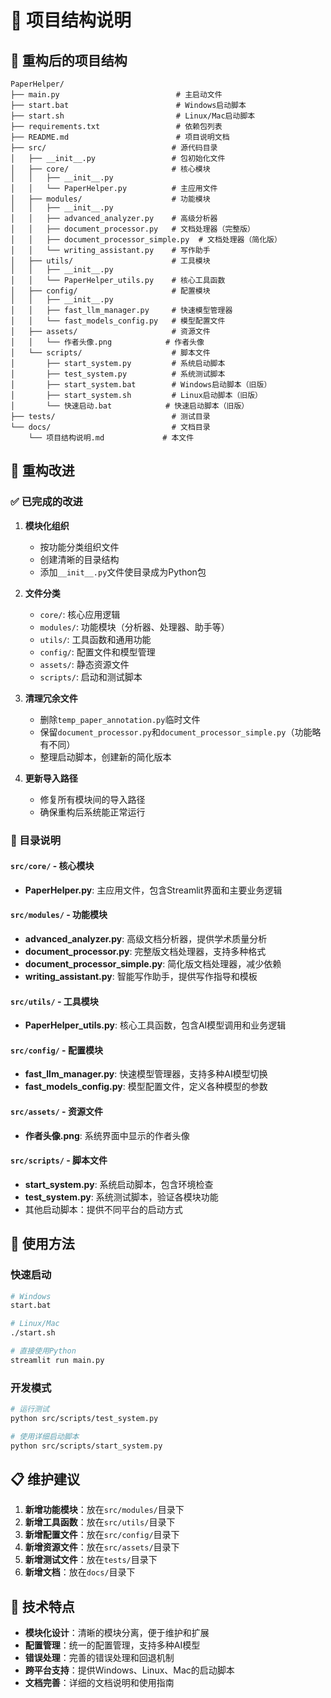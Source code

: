 # 📁 项目结构说明

## 🎯 重构后的项目结构

```
PaperHelper/
├── main.py                          # 主启动文件
├── start.bat                        # Windows启动脚本
├── start.sh                         # Linux/Mac启动脚本
├── requirements.txt                 # 依赖包列表
├── README.md                        # 项目说明文档
├── src/                            # 源代码目录
│   ├── __init__.py                 # 包初始化文件
│   ├── core/                       # 核心模块
│   │   ├── __init__.py
│   │   └── PaperHelper.py          # 主应用文件
│   ├── modules/                    # 功能模块
│   │   ├── __init__.py
│   │   ├── advanced_analyzer.py    # 高级分析器
│   │   ├── document_processor.py   # 文档处理器（完整版）
│   │   ├── document_processor_simple.py  # 文档处理器（简化版）
│   │   └── writing_assistant.py    # 写作助手
│   ├── utils/                      # 工具模块
│   │   ├── __init__.py
│   │   └── PaperHelper_utils.py    # 核心工具函数
│   ├── config/                     # 配置模块
│   │   ├── __init__.py
│   │   ├── fast_llm_manager.py     # 快速模型管理器
│   │   └── fast_models_config.py   # 模型配置文件
│   ├── assets/                     # 资源文件
│   │   └── 作者头像.png            # 作者头像
│   └── scripts/                    # 脚本文件
│       ├── start_system.py         # 系统启动脚本
│       ├── test_system.py          # 系统测试脚本
│       ├── start_system.bat        # Windows启动脚本（旧版）
│       ├── start_system.sh         # Linux启动脚本（旧版）
│       └── 快速启动.bat            # 快速启动脚本（旧版）
├── tests/                          # 测试目录
└── docs/                           # 文档目录
    └── 项目结构说明.md             # 本文件
```

## 🔄 重构改进

### ✅ 已完成的改进

1. **模块化组织**
   - 按功能分类组织文件
   - 创建清晰的目录结构
   - 添加`__init__.py`文件使目录成为Python包

2. **文件分类**
   - `core/`: 核心应用逻辑
   - `modules/`: 功能模块（分析器、处理器、助手等）
   - `utils/`: 工具函数和通用功能
   - `config/`: 配置文件和模型管理
   - `assets/`: 静态资源文件
   - `scripts/`: 启动和测试脚本

3. **清理冗余文件**
   - 删除`temp_paper_annotation.py`临时文件
   - 保留`document_processor.py`和`document_processor_simple.py`（功能略有不同）
   - 整理启动脚本，创建新的简化版本

4. **更新导入路径**
   - 修复所有模块间的导入路径
   - 确保重构后系统能正常运行

### 🎯 目录说明

#### `src/core/` - 核心模块
- **PaperHelper.py**: 主应用文件，包含Streamlit界面和主要业务逻辑

#### `src/modules/` - 功能模块
- **advanced_analyzer.py**: 高级文档分析器，提供学术质量分析
- **document_processor.py**: 完整版文档处理器，支持多种格式
- **document_processor_simple.py**: 简化版文档处理器，减少依赖
- **writing_assistant.py**: 智能写作助手，提供写作指导和模板

#### `src/utils/` - 工具模块
- **PaperHelper_utils.py**: 核心工具函数，包含AI模型调用和业务逻辑

#### `src/config/` - 配置模块
- **fast_llm_manager.py**: 快速模型管理器，支持多种AI模型切换
- **fast_models_config.py**: 模型配置文件，定义各种模型的参数

#### `src/assets/` - 资源文件
- **作者头像.png**: 系统界面中显示的作者头像

#### `src/scripts/` - 脚本文件
- **start_system.py**: 系统启动脚本，包含环境检查
- **test_system.py**: 系统测试脚本，验证各模块功能
- 其他启动脚本：提供不同平台的启动方式

## 🚀 使用方法

### 快速启动
```bash
# Windows
start.bat

# Linux/Mac
./start.sh

# 直接使用Python
streamlit run main.py
```

### 开发模式
```bash
# 运行测试
python src/scripts/test_system.py

# 使用详细启动脚本
python src/scripts/start_system.py
```

## 📋 维护建议

1. **新增功能模块**：放在`src/modules/`目录下
2. **新增工具函数**：放在`src/utils/`目录下
3. **新增配置文件**：放在`src/config/`目录下
4. **新增资源文件**：放在`src/assets/`目录下
5. **新增测试文件**：放在`tests/`目录下
6. **新增文档**：放在`docs/`目录下

## 🔧 技术特点

- **模块化设计**：清晰的模块分离，便于维护和扩展
- **配置管理**：统一的配置管理，支持多种AI模型
- **错误处理**：完善的错误处理和回退机制
- **跨平台支持**：提供Windows、Linux、Mac的启动脚本
- **文档完善**：详细的文档说明和使用指南
